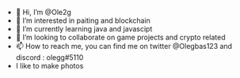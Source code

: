 - 👋 Hi, I’m @Ole2g
- 👀 I’m interested in paiting and blockchain
- 🌱 I’m currently learning java and javascipt
- 💞️ I’m looking to collaborate on game projects and crypto related 
- 📫 How to reach me, you can find me on twitter @Olegbas123 and discord : olegg#5110
-    I like to make photos 

<!---
Ole2g/Ole2g is a ✨ special ✨ repository because its `README.md` (this file) appears on your GitHub profile.
You can click the Preview link to take a look at your changes.
--->

